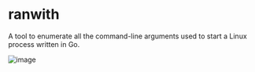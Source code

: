 # ranwith
A tool to enumerate all the command-line arguments used to start a Linux process written in Go.

![image](https://user-images.githubusercontent.com/44281620/137537719-0cf01092-6ce0-4e51-9e00-5b5a7b0e9bd6.png)
